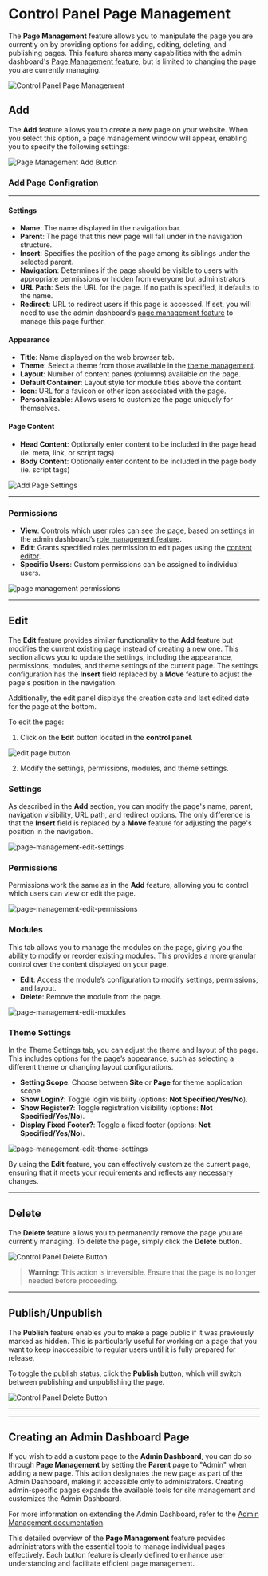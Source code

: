 # Control Panel Page Management

The **Page Management** feature allows you to manipulate the page you are currently on by providing options for adding, editing, deleting, and publishing pages. This feature shares many capabilities with the admin dashboard's [Page Management feature](../site/page-management.md), but is limited to changing the page you are currently managing.

![Control Panel Page Management](./assets/control-panel-page-management.png)

## Add

The **Add** feature allows you to create a new page on your website. When you select this option, a page management window will appear, enabling you to specify the following settings:

![Page Management Add Button](./assets/control-panel-page-management-add-button.png)

### Add Page Configration
___
#### Settings
- **Name**: The name displayed in the navigation bar.
- **Parent**: The page that this new page will fall under in the navigation structure.
- **Insert**: Specifies the position of the page among its siblings under the selected parent.
- **Navigation**: Determines if the page should be visible to users with appropriate permissions or hidden from everyone but administrators.
- **URL Path**: Sets the URL for the page. If no path is specified, it defaults to the name.
- **Redirect**: URL to redirect users if this page is accessed. If set, you will need to use the admin dashboard’s [page management feature](../site/page-management.md) to manage this page further.

#### Appearance
- **Title**: Name displayed on the web browser tab.
- **Theme**: Select a theme from those available in the [theme management](../system/theme-management.md).
- **Layout**: Number of content panes (columns) available on the page.
- **Default Container**: Layout style for module titles above the content.
- **Icon**: URL for a favicon or other icon associated with the page.
- **Personalizable**: Allows users to customize the page uniquely for themselves.

#### Page Content
- **Head Content**: Optionally enter content to be included in the page head (ie. meta, link, or script tags)
- **Body Content**: Optionally enter content to be included in the page body (ie. script tags)

![Add Page Settings](./assets/page-management-add-settings.png)

___

### Permissions
- **View**: Controls which user roles can see the page, based on settings in the admin dashboard’s [role management feature](../site/role-management.md).
- **Edit**: Grants specified roles permission to edit pages using the [content editor](content-editor.md).
- **Specific Users**: Custom permissions can be assigned to individual users.

![page management permissions](./assets/page-management-add-permissions.png)

---

## Edit

The **Edit** feature provides similar functionality to the **Add** feature but modifies the current existing page instead of creating a new one. This section allows you to update the settings, including the appearance, permissions, modules, and theme settings of the current page. The settings configuration has the **Insert** field replaced by a **Move** feature to adjust the page's position in the navigation.

Additionally, the edit panel displays the creation date and last edited date for the page at the bottom.

To edit the page:

1. Click on the **Edit** button located in the **control panel**.

![edit page button](./assets/control-panel-page-management-edit-button.png)

2. Modify the settings, permissions, modules, and theme settings.

### Settings
As described in the **Add** section, you can modify the page's name, parent, navigation visibility, URL path, and redirect options. The only difference is that the **Insert** field is replaced by a **Move** feature for adjusting the page's position in the navigation.

![page-management-edit-settings](./assets/page-management-edit-settings.png)

### Permissions
Permissions work the same as in the **Add** feature, allowing you to control which users can view or edit the page.

![page-management-edit-permissions](./assets/page-management-edit-permissions.png)

### Modules
This tab allows you to manage the modules on the page, giving you the ability to modify or reorder existing modules. This provides a more granular control over the content displayed on your page.

- **Edit**: Access the module’s configuration to modify settings, permissions, and layout.
- **Delete**: Remove the module from the page.

![page-management-edit-modules](./assets/page-management-edit-modules.png)

### Theme Settings
In the Theme Settings tab, you can adjust the theme and layout of the page. This includes options for the page’s appearance, such as selecting a different theme or changing layout configurations.

- **Setting Scope**: Choose between **Site** or **Page** for theme application scope.
- **Show Login?**: Toggle login visibility (options: **Not Specified/Yes/No**).
- **Show Register?**: Toggle registration visibility (options: **Not Specified/Yes/No**).
- **Display Fixed Footer?**: Toggle a fixed footer (options: **Not Specified/Yes/No**).

![page-management-edit-theme-settings](./assets/page-management-edit-theme-settings.png)

By using the **Edit** feature, you can effectively customize the current page, ensuring that it meets your requirements and reflects any necessary changes.

---

## Delete

The **Delete** feature allows you to permanently remove the page you are currently managing. To delete the page, simply click the **Delete** button.

![Control Panel Delete Button](./assets/control-panel-page-management-delete-button.png)

> **Warning:** This action is irreversible. Ensure that the page is no longer needed before proceeding.

---

## Publish/Unpublish

The **Publish** feature enables you to make a page public if it was previously marked as hidden. This is particularly useful for working on a page that you want to keep inaccessible to regular users until it is fully prepared for release.

To toggle the publish status, click the **Publish** button, which will switch between publishing and unpublishing the page.

![Control Panel Delete Button](./assets/control-panel-page-management-publish-button.png)

---

---

## Creating an Admin Dashboard Page

If you wish to add a custom page to the **Admin Dashboard**, you can do so through **Page Management** by setting the **Parent** page to "Admin" when adding a new page. This action designates the new page as part of the Admin Dashboard, making it accessible only to administrators. Creating admin-specific pages expands the available tools for site management and customizes the Admin Dashboard.

For more information on extending the Admin Dashboard, refer to the [Admin Management documentation](../site/index.md#extending-the-admin-dashboard).


This detailed overview of the **Page Management** feature provides administrators with the essential tools to manage individual pages effectively. Each button feature is clearly defined to enhance user understanding and facilitate efficient page management.
